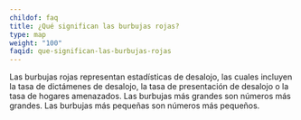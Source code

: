 ```yaml
---
childof: faq
title: ¿Qué significan las burbujas rojas?
type: map
weight: "100"
faqid: que-significan-las-burbujas-rojas
---
```

Las burbujas rojas representan estadísticas de desalojo, las cuales incluyen la tasa de dictámenes de desalojo, la tasa de presentación de desalojo o la tasa de hogares amenazados. Las burbujas más grandes son números más grandes. Las burbujas más pequeñas son números más pequeños.